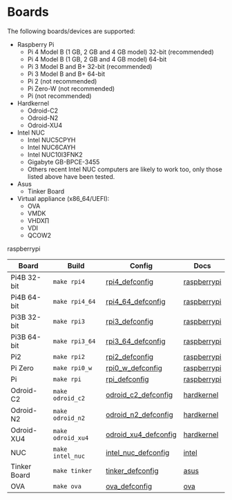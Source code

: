 # Boards

The following boards/devices are supported:

* Raspberry Pi
  * Pi 4 Model B (1 GB, 2 GB and 4 GB model) 32-bit (recommended)
  * Pi 4 Model B (1 GB, 2 GB and 4 GB model) 64-bit
  * Pi 3 Model B and B+ 32-bit (recommended)
  * Pi 3 Model B and B+ 64-bit
  * Pi 2 (not recommended)
  * Pi Zero-W (not recommended)
  * Pi (not recommended)
* Hardkernel
  * Odroid-C2
  * Odroid-N2
  * Odroid-XU4
* Intel NUC
  * Intel NUC5CPYH
  * Intel NUC6CAYH
  * Intel NUC10I3FNK2
  * Gigabyte GB-BPCE-3455
  * Others recent Intel NUC computers are likely to work too, only those listed above have been tested.
* Asus
  * Tinker Board
* Virtual appliance (x86_64/UEFI):
  * OVA
  * VMDK
  * VHDX∏
  * VDI
  * QCOW2

raspberrypi

|Board|Build|Config|Docs|
|-----|----|------|----|
|Pi4B 32-bit |`make rpi4`      |[rpi4_defconfig](../../buildroot-external/configs/rpi4_defconfig)|[raspberrypi](./raspberrypi/)|
|Pi4B 64-bit |`make rpi4_64`   |[rpi4_64_defconfig](../../buildroot-external/configs/rpi4_64_defconfig)|[raspberrypi](./raspberrypi/)|
|Pi3B 32-bit |`make rpi3`      |[rpi3_defconfig](../../buildroot-external/configs/rpi3_defconfig)|[raspberrypi](./raspberrypi/)|
|Pi3B 64-bit |`make rpi3_64`   |[rpi3_64_defconfig](../../buildroot-external/configs/rpi3_64_defconfig)|[raspberrypi](./raspberrypi/)|
|Pi2         |`make rpi2`      |[rpi2_defconfig](../../buildroot-external/configs/rpi2_defconfig)|[raspberrypi](./raspberrypi/)|
|Pi Zero     |`make rpi0_w`    |[rpi0_w_defconfig](../../buildroot-external/configs/rpi0_w_defconfig)|[raspberrypi](./raspberrypi/)|
|Pi          |`make rpi`       |[rpi_defconfig](../../buildroot-external/configs/rpi_defconfig)|[raspberrypi](./raspberrypi/)|
|Odroid-C2   |`make odroid_c2` |[odroid_c2_defconfig](../../buildroot-external/configs/odroid_c2_defconfig)|[hardkernel](./hardkernel/)|
|Odroid-N2   |`make odroid_n2` |[odroid_n2_defconfig](../../buildroot-external/configs/odroid_n2_defconfig)|[hardkernel](./hardkernel/)|
|Odroid-XU4  |`make odroid_xu4`|[odroid_xu4_defconfig](../../buildroot-external/configs/odroid_xu4_defconfig)|[hardkernel](./hardkernel/)|
|NUC         |`make intel_nuc` |[intel_nuc_defconfig](../../buildroot-external/configs/intel_nuc_defconfig)|[intel](./intel/)|
|Tinker Board|`make tinker`    |[tinker_defconfig](../../buildroot-external/configs/tinker_defconfig)|[asus](./asus/)|
|OVA         |`make ova`       |[ova_defconfig](../../buildroot-external/configs/ova_defconfig)|[ova](./ova/)|
